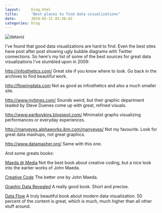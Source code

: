 ```yaml
---
layout:     blog.html
title:      "Best places to find data visualizations"
date:       2010-02-11 03:38:43
categories: blog
---
```


<img alt="dataviz" src="https://assets.runemadsen.com/blog/dataviz.jpg" />

I've found that good data visualizations are hard to find. Even the best sites have post after post showing ugly bubble diagrams with Twitter connections. So here's my list of some of the best sources for great data visualizations I've stumbled upon in 2009:

<a href="http://infosthetics.com/">http://infosthetics.com/</a>
Great site if you know where to look. Go back in the archives to find beautiful work.

<a href="http://flowingdata.com">http://flowingdata.com</a>
Not as good as infosthetics and also a much smaller site.

<a href="http://www.nytimes.com/">http://www.nytimes.com/</a>
Sounds weird, but their graphic department leaded by Steve Duenes come up with great, refined visuals.

<a href="http://www.earlboykins.blogspot.com/">http://www.earlboykins.blogspot.com/</a>
Minimalist graphs visualizing performances or everyday experiences.

<a href="http://manyeyes.alphaworks.ibm.com/manyeyes/">http://manyeyes.alphaworks.ibm.com/manyeyes/</a>
Not my favourite. Look for great data mashups, not great graphics.

<a href="http://www.datamasher.org/">http://www.datamasher.org/</a>
Same with this one.

And some greats books:

<a href="http://www.amazon.com/Maeda-Media-John/dp/0789305259">Maeda @ Media</a>
Not the best book about creative coding, but a nice look into the earlier works of John Maeda.

<a href="http://www.amazon.com/Creative-Code-Computation-John-Maeda/dp/0500285179">Creative Code</a>
The better one by John Maeda.

<a href="http://www.amazon.com/Fresh-Dialogue-Nine-Visible-Revealed/dp/1568988168">Graphic  Data Revealed</a>
A really good book. Short  and precise.

<a href="http://www.amazon.com/Data-Flow-Visualising-Information-Graphic/dp/3899552172">Data Flow</a>
A truly beautiful book about modern data visualization. 50 percent of the content is great, which is much, much higher than all other stuff around.

